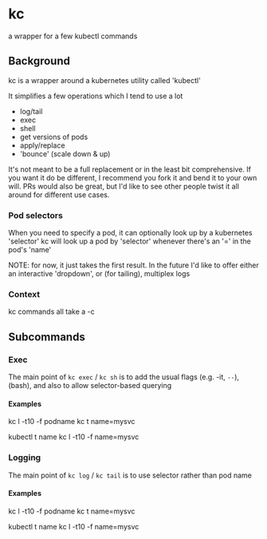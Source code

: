 # kc
a wrapper for a few kubectl commands

## Background

kc is a wrapper around a kubernetes utility called 'kubectl'

It simplifies a few operations which I tend to use a lot

 * log/tail
 * exec
 * shell
 * get versions of pods
 * apply/replace
 * 'bounce' (scale down & up)

It's not meant to be a full replacement or in the least bit comprehensive. If you want it do be different, I recommend you fork it and bend it to your own will. PRs would also be great, but I'd like to see other people twist it all around for different use cases.

### Pod selectors

When you need to specify a pod, it can optionally look up by a kubernetes 'selector'
kc will look up a pod by 'selector' whenever there's an '=' in the pod's 'name'

NOTE: for now, it just takes the first result. In the future I'd like to offer either an interactive 'dropdown', or (for tailing), multiplex logs

### Context

kc commands all take a -c<context>

## Subcommands

### Exec

The main point of `kc exec` / `kc sh` is to add the usual flags (e.g. -it, `--`), (bash), and also to allow selector-based querying

#### Examples
 kc l -t10 -f podname
 kc t name=mysvc

 kubectl t name
 kc l -t10 -f name=mysvc

### Logging

The main point of `kc log` / `kc tail` is to use selector rather than pod name

#### Examples
 kc l -t10 -f podname
 kc t name=mysvc

 kubectl t name
 kc l -t10 -f name=mysvc

